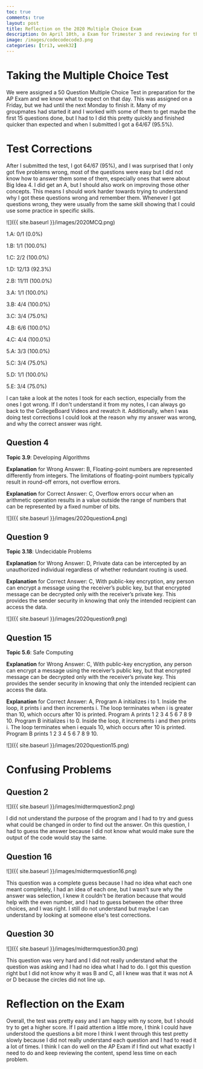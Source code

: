 ```yaml
---
toc: true
comments: true
layout: post
title: Reflection on the 2020 Multiple Choice Exam
description: On April 10th, a Exam for Trimester 3 and reviewing for the AP Exam was opened and it was a Multiple Choice Test on CollegeBoard with 67 Questions and this is my reflection as well as any test corrections
image: /images/codecodecode3.png
categories: [tri3, week32]
---
```


# Taking the Multiple Choice Test
We were assigned a 50 Question Multiple Choice Test in preparation for the AP Exam and we know what to expect on that day. This was assigned on a Friday, but we had until the next Monday to finish it. Many of my groupmates had started it and I worked with some of them to get maybe the first 15 questions done, but I had to I did this pretty quickly and finished quicker than expected and when I submitted I got a 64/67 (95.5%).

# Test Corrections
After I submitted the test, I got 64/67 (95%), and I was surprised that I only got five problems wrong, most of the questions were easy but I did not know how to answer them some of them, especially ones that were about Big Idea 4. I did get an A, but I should also work on improving those other concepts. This means I should work harder towards trying to understand why I got these questions wrong and remember them. Whenever I got questions wrong, they were usually from the same skill showing that I could use some practice in specific skills. 

![]({{ site.baseurl }}/images/2020MCQ.png)

1.A: 0/1 (0.0%)

1.B: 1/1 (100.0%)

1.C: 2/2 (100.0%)

1.D: 12/13 (92.3%)

2.B: 11/11 (100.0%)

3.A: 1/1 (100.0%)

3.B: 4/4 (100.0%)

3.C: 3/4 (75.0%)

4.B: 6/6 (100.0%)

4.C: 4/4 (100.0%)

5.A: 3/3 (100.0%)

5.C: 3/4 (75.0%)

5.D: 1/1 (100.0%)

5.E: 3/4 (75.0%)

I can take a look at the notes I took for each section, especially from the ones I got wrong. If I don't understand it from my notes, I can always go back to the CollegeBoard Videos and rewatch it. Additionally, when I was doing test corrections I could look at the reason why my answer was wrong, and why the correct answer was right.

## Question 4
**Topic 3.9**: Developing Algorithms

**Explanation** for Wrong Answer: B, Floating-point numbers are represented differently from integers. The limitations of floating-point numbers typically result in round-off errors, not overflow errors.

**Explanation** for Correct Answer: C, Overflow errors occur when an arithmetic operation results in a value outside the range of numbers that can be represented by a fixed number of bits.

![]({{ site.baseurl }}/images/2020question4.png)

## Question 9
**Topic 3.18**: Undecidable Problems

**Explanation** for Wrong Answer: D, Private data can be intercepted by an unauthorized individual regardless of whether redundant routing is used.

**Explanation** for Correct Answer: C, With public-key encryption, any person can encrypt a message using the receiver’s public key, but that encrypted message can be decrypted only with the receiver’s private key. This provides the sender security in knowing that only the intended recipient can access the data.

![]({{ site.baseurl }}/images/2020question9.png)

## Question 15
**Topic 5.6**: Safe Computing

**Explanation** for Wrong Answer: C, With public-key encryption, any person can encrypt a message using the receiver’s public key, but that encrypted message can be decrypted only with the receiver’s private key. This provides the sender security in knowing that only the intended recipient can access the data.

**Explanation** for Correct Answer: A, Program A initializes i to 1. Inside the loop, it prints i and then increments i. The loop terminates when i is greater than 10, which occurs after 10 is printed. Program A prints 1 2 3 4 5 6 7 8 9 10. Program B initializes i to 0. Inside the loop, it increments i and then prints i. The loop terminates when i equals 10, which occurs after 10 is printed. Program B prints 1 2 3 4 5 6 7 8 9 10.

![]({{ site.baseurl }}/images/2020question15.png)

# Confusing Problems

## Question 2
![]({{ site.baseurl }}/images/midtermquestion2.png)

I did not understand the purpose of the program and I had to try and guess what could be changed in order to find out the answer. On this question, I had to guess the answer because I did not know what would make sure the output of the code would stay the same.

## Question 16
![]({{ site.baseurl }}/images/midtermquestion16.png)

This question was a complete guess because I had no idea what each one meant completely, I had an idea of each one, but I wasn't sure why the answer was selection, I knew it couldn't be iteration because that would help with the even number, and I had to guess between the other three choices, and I was right. I still do not understand but maybe I can understand by looking at someone else's test corrections.

## Question 30
![]({{ site.baseurl }}/images/midtermquestion30.png)

This question was very hard and I did not really understand what the question was asking and I had no idea what I had to do. I got this question right but I did not know why it was B and C, all I knew was that it was not A or D because the circles did not line up.

# Reflection on the Exam
Overall, the test was pretty easy and I am happy with ny score, but I should try to get a higher score. If I paid attention a little more, I think I could have understood the questions a bit more I think I went through this test pretty slowly because I did not really understand each question and I had to read it a lot of times. I think I can do well on the AP Exam if I find out what exactly I need to do and keep reviewing the content, spend less time on each problem.
